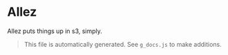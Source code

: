 # Allez

Allez puts things up in s3, simply.

> This file is automatically generated. See `g_docs.js` to make additions.